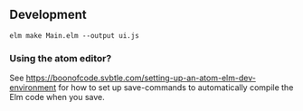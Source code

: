 ## Development

    elm make Main.elm --output ui.js

### Using the atom editor?

See https://boonofcode.svbtle.com/setting-up-an-atom-elm-dev-environment for how to set up save-commands to automatically compile the Elm code when you save.
